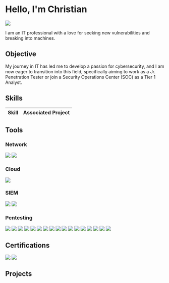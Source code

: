 # Hello, I'm Christian
<a href="https://linkedin.com/in/christian-j-cho"><img src="https://img.shields.io/badge/-LinkedIn-0072b1?&style=for-the-badge&logo=linkedin&logoColor=white" /></a>


I am an IT professional with a love for seeking new vulnerabilities and breaking into machines.

## Objective

My journey in IT has led me to develop a passion for cybersecurity, and I am now eager to transition into this field, specifically aiming to work as a Jr. Penetration Tester or join a Security Operations Center (SOC) as a Tier 1 Analyst.

## Skills

| Skill                                         | Associated Project         |
|-----------------------------------------------|----------------------------|

## Tools

### Network
<div>
    <img src="https://img.shields.io/badge/-Wireshark-1679A7?&style=for-the-badge&logo=Wireshark&logoColor=white" />
    <img src="https://img.shields.io/badge/-Zeek-777BB4?&style=for-the-badge&logo=Zeek&logoColor=white" />
</div>

### Cloud
<div>
    <img src="https://img.shields.io/badge/-AWS-232F3E?style=for-the-badge&logo=amazonaws&logoColor=white" />
</div>

### SIEM
<div>
    <img src="https://img.shields.io/badge/-Splunk-000000?&style=for-the-badge&logo=Splunk&logoColor=white" />
    <img src="https://img.shields.io/badge/-Elastic-005571?&style=for-the-badge&logo=Elastic&logoColor=white" />
</div>

### Pentesting
<div>
    <img src="https://img.shields.io/badge/-nmap-005571?style=for-the-badge&logo=nmap&logoColor=white" />
    <img src="https://img.shields.io/badge/-BloodHound-005571?style=for-the-badge&logo=BloodHound&logoColor=white" />
    <img src="https://img.shields.io/badge/-Hashcat-005571?style=for-the-badge&logo=hashcat&logoColor=white" />
    <img src="https://img.shields.io/badge/-NetExec-005571?style=for-the-badge&logo=NetExec&logoColor=white" />
    <img src="https://img.shields.io/badge/-Mimikatz-005571?style=for-the-badge&logo=Mimikatz&logoColor=white" />
    <img src="https://img.shields.io/badge/-SQLMap-005571?style=for-the-badge&logo=sqlmap&logoColor=white" />
    <img src="https://img.shields.io/badge/-John_the_Ripper-005571?style=for-the-badge&logo=John-the-Ripper&logoColor=white" />
    <img src="https://img.shields.io/badge/-Metasploit-005571?style=for-the-badge&logo=Metasploit&logoColor=white" />
    <img src="https://img.shields.io/badge/-Hydra-005571?style=for-the-badge&logo=Hydra&logoColor=white" />
    <img src="https://img.shields.io/badge/-Nessus-005571?style=for-the-badge&logo=Nessus&logoColor=white" />
    <img src="https://img.shields.io/badge/-Chisel-005571?style=for-the-badge&logo=Chisel&logoColor=white" />
    <img src="https://img.shields.io/badge/-Responder-005571?style=for-the-badge&logo=Responder&logoColor=white" />
    <img src="https://img.shields.io/badge/-Gobuster-005571?style=for-the-badge&logo=Gobuster&logoColor=white" />
    <img src="https://img.shields.io/badge/-Nikto-005571?style=for-the-badge&logo=Nikto&logoColor=white" />
    <img src="https://img.shields.io/badge/-BurpSuite-005571?style=for-the-badge&logo=BurpSuite&logoColor=white" />
    <img src="https://img.shields.io/badge/-Rubeus-005571?style=for-the-badge&logo=Rubeus&logoColor=white" />
    <img src="https://img.shields.io/badge/-msfvenom-005571?style=for-the-badge&logo=msfvenom&logoColor=white" />
</div>

## Certifications

<div>
<img src="https://img.shields.io/badge/-OSCP-784099?style=for-the-badge&logoColor=white" />
<img src="https://img.shields.io/badge/-Security%2B-FF0000?&style=for-the-badge&logo=CompTIA&logoColor=white" />


## Projects
